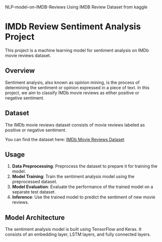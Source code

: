 NLP-model-on-IMDB-Reviews
Using IMDB Review Dataset from kaggle
# IMDb Review Sentiment Analysis Project

This project is a machine learning model for sentiment analysis on IMDb movie reviews dataset.

## Overview

Sentiment analysis, also known as opinion mining, is the process of determining the sentiment or opinion expressed in a piece of text. In this project, we aim to classify IMDb movie reviews as either positive or negative sentiment.

## Dataset

The IMDb movie reviews dataset consists of movie reviews labeled as positive or negative sentiment.

You can find the dataset here: [IMDb Movie Reviews Dataset]([link-to-dataset](https://www.kaggle.com/datasets/lakshmi25npathi/imdb-dataset-of-50k-movie-reviews))

## Usage

1. **Data Preprocessing**: Preprocess the dataset to prepare it for training the model.
2. **Model Training**: Train the sentiment analysis model using the preprocessed dataset.
3. **Model Evaluation**: Evaluate the performance of the trained model on a separate test dataset.
4. **Inference**: Use the trained model to predict the sentiment of new movie reviews.

## Model Architecture

The sentiment analysis model is built using TensorFlow and Keras. It consists of an embedding layer, LSTM layers, and fully connected layers.


